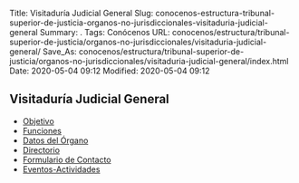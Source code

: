 Title: Visitaduría Judicial General
Slug: conocenos-estructura-tribunal-superior-de-justicia-organos-no-jurisdiccionales-visitaduria-judicial-general
Summary: .
Tags: Conócenos
URL: conocenos/estructura/tribunal-superior-de-justicia/organos-no-jurisdiccionales/visitaduria-judicial-general/
Save_As: conocenos/estructura/tribunal-superior-de-justicia/organos-no-jurisdiccionales/visitaduria-judicial-general/index.html
Date: 2020-05-04 09:12
Modified: 2020-05-04 09:12



## Visitaduría Judicial General

* [Objetivo](objetivo/)
* [Funciones](funciones/)
* [Datos del Órgano](datos-del-órgano/)
* [Directorio](directorio/)  
* [Formulario de Contacto](formulario-de-contacto/)
* [Eventos-Actividades](eventos-actividades/)



